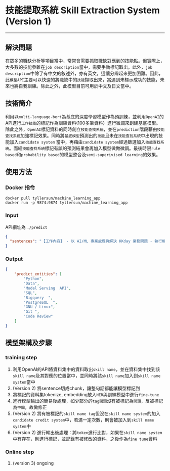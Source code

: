 # 技能提取系統 Skill Extraction System (Version 1)
-- --
## 解決問題
在眾多的職缺分析等項目當中，常常會需要抓取職缺對應到的技能點。但實際上，大多數的技能參雜在`job description`當中，需要手動標記取出。此外，`job description`中除了有中文的敘述外，亦有英文，這讓分辨起來更加困難。因此，此`模型API`主要可以快速的將職缺中的`技能`擷取出來，當遇到未標示成功的技能，未來也將自我訓練。除此之外，此模型目前可用於中文及日文當中。

## 技術簡介
利用以`multi-language-bert`為基底的深度學習模型作為預訓練，並利用`OpenAI`的API進行`工作技能`的標記作為訓練資料(100多筆資料）進行微調來創建基底模型。除此之外，`OpenAI`標記資料的同時創立`技能查找系統`，並在`prediction`階段藉由`技能查找系統`加強標記效果。同時將`基底模型`預測出的`技能`且未在`技能查找系統`中出現的技能加入`candidate system`
當中，再藉由`candidate system`經過篩選加入`技能查找系統`。而經`技能查找系統`標記有誤的預測結果會再加入模型做做微調。最後時限`rule based`和`probability based`的模型整合及`semi-superivised learning`的效果。

## 使用方法
### Docker 指令
```
docker pull tyllersun/machine_learning_app
docker run -p 9874:9874 tyllersun/machine_learning_app
```
### Input
API網址為 `./predict`
```json
{
  "sentences": "【工作內容】 - 以 AI/ML 專業處理與解決 KKday 業務問題 - 執行機器學習專案，設計、建置將模型投入正式環境所需的架構 - 建立資料科學與機器學習所需基礎建設，落實 MLOps 精神與技術 - Survey AI/ML 相關新技術，以及 PoC 的建立與評估 【技術與經驗】 - 至少 3 年的機器學習相關開發工作經驗 - 熟悉資料科學、機器學習與深度學習的專業知識，能理解演算法的原理並選擇、建立合適的模型 - 熟悉 Python 語言，並有機器學習系統的開發經驗 - 具有整合第三方 AI 服務 API 的經驗 - 具有開發 Data or Model Serving API 服務的經驗 - 熟悉 SQL 與 Bigquery / PostgreSQL 的運用、操作 - 熟悉 GNU / Linux 系統與環境建置 - 具有 Git 相關版控工具實務經驗，與熟悉 Code Review 流程與要點 【態度與特質】 - 良好的團隊溝通能力，你將與 KKday 各種資料領域角色密切的合作 - 清晰的邏輯、獨立思考、解決問題的能力 - 對技術有熱忱，樂於增進自我、學習以及分享"
}
```
### Output
```json
{
    "predict_entities": [
        "Python",
        "Data",
        "Model Serving  API",
        "SQL",
        "Bigquery  ",
        "PostgreSQL  ",
        "GNU / Linux",
        "Git ",
        "Code Review"
    ]
}
```

## 模型架構及步驟
### training step
1. 利用OpenAI的API將資料集中的資料取出`skill name`，並在資料集中找到該`skill name`及其對應的位置當中，並同時將該`skill name`加入到`skill name system`當中
2. (Version 2) 將sentence切成chunk，讓整句話都能讓模型標記到
3. 將標記的資料集tokenize, embedding放入`NER`與訓練模型中進行`fine-tune`
4. 進行模型輸出的簡易後處理，如少部分的`tag開頭`沒有被標記為`開頭`，反被標記為`中間`，故做修正
5. (Version 2) 將有被標記的`skill name tag`但沒在`skill name system`的加入`candidate credit system`中，若滿一定次數，則會被加入到`skill name system`中
6. (Version 2) 進行輸出後處理：將`token`進行比對，如果在`skill name system`中有存在，則進行標記，並記錄有被修改的資料，之後作為`fine tune`資料


### Online step
1. (version 3) ongoing


